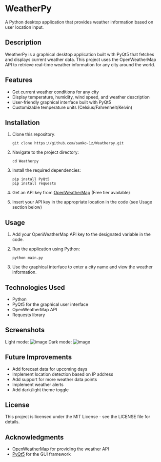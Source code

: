 # WeatherPy

A Python desktop application that provides weather information based on user location input.

## Description

WeatherPy is a graphical desktop application built with PyQt5 that fetches and displays current weather data. This project uses the OpenWeatherMap API to retrieve real-time weather information for any city around the world.

## Features

- Get current weather conditions for any city
- Display temperature, humidity, wind speed, and weather description
- User-friendly graphical interface built with PyQt5
- Customizable temperature units (Celsius/Fahrenheit/Kelvin)

## Installation

1. Clone this repository:
   ```
   git clone https://github.com/samko-1z/Weatherpy.git
   ```

2. Navigate to the project directory:
   ```
   cd Weatherpy
   ```

3. Install the required dependencies:
   ```
   pip install PyQt5
   pip install requests
   ```

4. Get an API key from [OpenWeatherMap](https://openweathermap.org/api) (Free tier available)

5. Insert your API key in the appropriate location in the code (see Usage section below)

## Usage

1. Add your OpenWeatherMap API key to the designated variable in the code.

2. Run the application using Python:
   ```
   python main.py
   ```

3. Use the graphical interface to enter a city name and view the weather information.

## Technologies Used

- Python
- PyQt5 for the graphical user interface
- OpenWeatherMap API
- Requests library

## Screenshots
Light mode:
![image](https://github.com/user-attachments/assets/8e06fa6b-221d-4764-8678-874a3830c220)
Dark mode: 
![image](https://github.com/user-attachments/assets/ce4f98bf-6b49-43c5-a192-f280dd6ea1e7)


## Future Improvements

- Add forecast data for upcoming days
- Implement location detection based on IP address
- Add support for more weather data points
- Implement weather alerts
- Add dark/light theme toggle

## License

This project is licensed under the MIT License - see the LICENSE file for details.

## Acknowledgments

- [OpenWeatherMap](https://openweathermap.org/) for providing the weather API
- [PyQt5](https://www.riverbankcomputing.com/software/pyqt/) for the GUI framework

